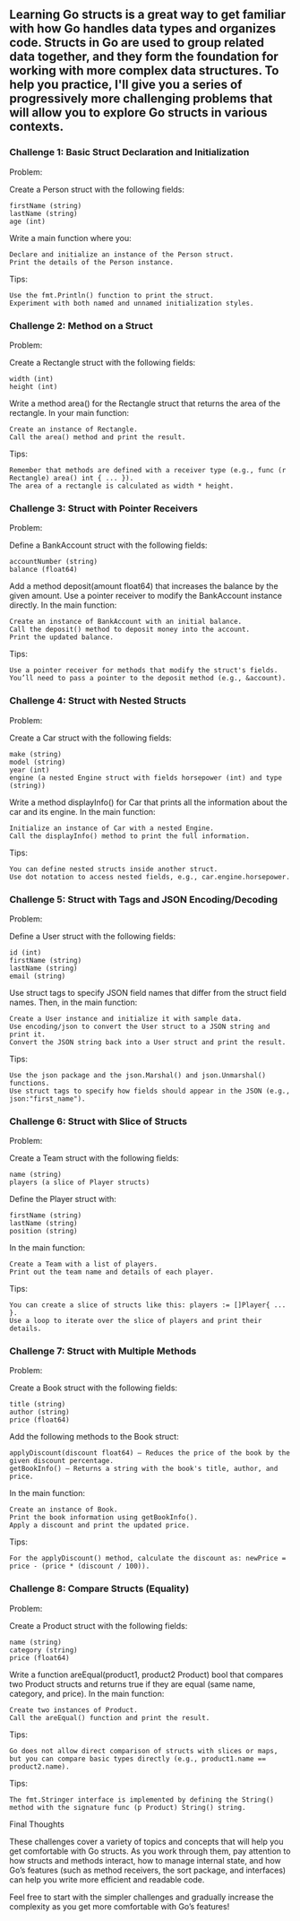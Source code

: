 ## Learning Go structs is a great way to get familiar with how Go handles data types and organizes code. Structs in Go are used to group related data together, and they form the foundation for working with more complex data structures. To help you practice, I'll give you a series of progressively more challenging problems that will allow you to explore Go structs in various contexts.

### Challenge 1: Basic Struct Declaration and Initialization
Problem:

Create a Person struct with the following fields:

    firstName (string)
    lastName (string)
    age (int)

Write a main function where you:

    Declare and initialize an instance of the Person struct.
    Print the details of the Person instance.

Tips:

    Use the fmt.Println() function to print the struct.
    Experiment with both named and unnamed initialization styles.

### Challenge 2: Method on a Struct
Problem:

Create a Rectangle struct with the following fields:

    width (int)
    height (int)

Write a method area() for the Rectangle struct that returns the area of the rectangle. In your main function:

    Create an instance of Rectangle.
    Call the area() method and print the result.

Tips:

    Remember that methods are defined with a receiver type (e.g., func (r Rectangle) area() int { ... }).
    The area of a rectangle is calculated as width * height.

### Challenge 3: Struct with Pointer Receivers
Problem:

Define a BankAccount struct with the following fields:

    accountNumber (string)
    balance (float64)

Add a method deposit(amount float64) that increases the balance by the given amount. Use a pointer receiver to modify the BankAccount instance directly. In the main function:

    Create an instance of BankAccount with an initial balance.
    Call the deposit() method to deposit money into the account.
    Print the updated balance.

Tips:

    Use a pointer receiver for methods that modify the struct's fields.
    You’ll need to pass a pointer to the deposit method (e.g., &account).

### Challenge 4: Struct with Nested Structs
Problem:

Create a Car struct with the following fields:

    make (string)
    model (string)
    year (int)
    engine (a nested Engine struct with fields horsepower (int) and type (string))

Write a method displayInfo() for Car that prints all the information about the car and its engine. In the main function:

    Initialize an instance of Car with a nested Engine.
    Call the displayInfo() method to print the full information.

Tips:

    You can define nested structs inside another struct.
    Use dot notation to access nested fields, e.g., car.engine.horsepower.

### Challenge 5: Struct with Tags and JSON Encoding/Decoding
Problem:

Define a User struct with the following fields:

    id (int)
    firstName (string)
    lastName (string)
    email (string)

Use struct tags to specify JSON field names that differ from the struct field names. Then, in the main function:

    Create a User instance and initialize it with sample data.
    Use encoding/json to convert the User struct to a JSON string and print it.
    Convert the JSON string back into a User struct and print the result.

Tips:

    Use the json package and the json.Marshal() and json.Unmarshal() functions.
    Use struct tags to specify how fields should appear in the JSON (e.g., json:"first_name").

### Challenge 6: Struct with Slice of Structs
Problem:

Create a Team struct with the following fields:

    name (string)
    players (a slice of Player structs)

Define the Player struct with:

    firstName (string)
    lastName (string)
    position (string)

In the main function:

    Create a Team with a list of players.
    Print out the team name and details of each player.

Tips:

    You can create a slice of structs like this: players := []Player{ ... }.
    Use a loop to iterate over the slice of players and print their details.

### Challenge 7: Struct with Multiple Methods
Problem:

Create a Book struct with the following fields:

    title (string)
    author (string)
    price (float64)

Add the following methods to the Book struct:

    applyDiscount(discount float64) – Reduces the price of the book by the given discount percentage.
    getBookInfo() – Returns a string with the book's title, author, and price.

In the main function:

    Create an instance of Book.
    Print the book information using getBookInfo().
    Apply a discount and print the updated price.

Tips:

    For the applyDiscount() method, calculate the discount as: newPrice = price - (price * (discount / 100)).

### Challenge 8: Compare Structs (Equality)
Problem:

Create a Product struct with the following fields:

    name (string)
    category (string)
    price (float64)

Write a function areEqual(product1, product2 Product) bool that compares two Product structs and returns true if they are equal (same name, category, and price). In the main function:

    Create two instances of Product.
    Call the areEqual() function and print the result.

Tips:

    Go does not allow direct comparison of structs with slices or maps, but you can compare basic types directly (e.g., product1.name == product2.name).

Tips:

    The fmt.Stringer interface is implemented by defining the String() method with the signature func (p Product) String() string.

Final Thoughts

These challenges cover a variety of topics and concepts that will help you get comfortable with Go structs. As you work through them, pay attention to how structs and methods interact, how to manage internal state, and how Go’s features (such as method receivers, the sort package, and interfaces) can help you write more efficient and readable code.

Feel free to start with the simpler challenges and gradually increase the complexity as you get more comfortable with Go’s features!